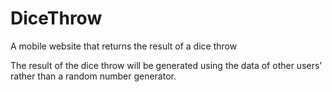 # DiceThrow
A mobile website that returns the result of a dice throw

The result of the dice throw will be generated using the data of other users' 
rather than a random number generator.